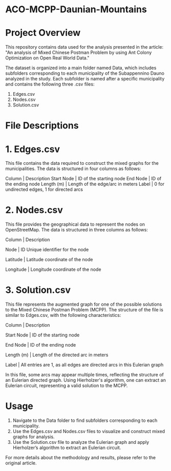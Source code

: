 # ACO-MCPP-Daunian-Mountains

# Project Overview
This repository contains data used for the analysis presented in the article:
"An analysis of Mixed Chinese Postman Problem by using Ant Colony Optimization on Open Real World Data."

The dataset is organized into a main folder named Data, which includes subfolders corresponding to each municipality of the Subappennino Dauno analyzed in the study. Each subfolder is named after a specific municipality and contains the following three .csv files:
1. Edges.csv
2. Nodes.csv
3. Solution.csv


# File Descriptions
# 1. Edges.csv
This file contains the data required to construct the mixed graphs for the municipalities. The data is structured in four columns as follows:

Column	| Description
Start Node	| ID of the starting node
End Node	| ID of the ending node
Length (m)	| Length of the edge/arc in meters
Label	| 0 for undirected edges, 1 for directed arcs

# 2. Nodes.csv
This file provides the geographical data to represent the nodes on OpenStreetMap. The data is structured in three columns as follows:

Column	| Description

Node | ID	Unique identifier for the node

Latitude	| Latitude coordinate of the node

Longitude	| Longitude coordinate of the node

# 3. Solution.csv
This file represents the augmented graph for one of the possible solutions to the Mixed Chinese Postman Problem (MCPP). The structure of the file is similar to Edges.csv, with the following characteristics:

Column	| Description

Start Node	| ID of the starting node

End Node	| ID of the ending node

Length (m)	| Length of the directed arc in meters

Label	| All entries are 1, as all edges are directed arcs in this Eulerian graph

In this file, some arcs may appear multiple times, reflecting the structure of an Eulerian directed graph. Using Hierholzer's algorithm, one can extract an Eulerian circuit, representing a valid solution to the MCPP.


# Usage
1. Navigate to the Data folder to find subfolders corresponding to each municipality.
2. Use the Edges.csv and Nodes.csv files to visualize and construct mixed graphs for analysis.
3. Use the Solution.csv file to analyze the Eulerian graph and apply Hierholzer’s algorithm to extract an Eulerian circuit.

For more details about the methodology and results, please refer to the original article.

